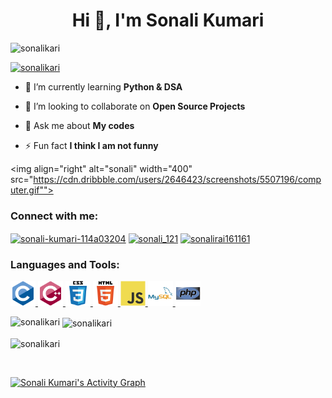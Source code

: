 <h1 align="center">Hi 👋, I'm Sonali Kumari</h1>
<p align="left"> <img src="https://komarev.com/ghpvc/?username=sonalikari&label=Profile%20views&color=0e75b6&style=flat" alt="sonalikari" /> </p>

<p align="left"> <a href="https://github.com/ryo-ma/github-profile-trophy"><img src="https://github-profile-trophy.vercel.app/?username=sonalikari" alt="sonalikari" /></a> </p>

- 🌱 I’m currently learning **Python & DSA**

- 👯 I’m looking to collaborate on **Open Source Projects**

- 💬 Ask me about **My codes**

- ⚡ Fun fact **I think I am not funny**

<img align="right" alt="sonali" width="400" src="https://cdn.dribbble.com/users/2646423/screenshots/5507196/computer.gif"">

<h3 align="left">Connect with me:</h3>
<p align="left">
<a href="https://linkedin.com/in/sonali-kumari-114a03204" target="blank"><img align="center" src="https://raw.githubusercontent.com/rahuldkjain/github-profile-readme-generator/master/src/images/icons/Social/linked-in-alt.svg" alt="sonali-kumari-114a03204" height="30" width="40" /></a>
<a href="https://www.codechef.com/users/sonali_121" target="blank"><img align="center" src="https://cdn.jsdelivr.net/npm/simple-icons@3.1.0/icons/codechef.svg" alt="sonali_121" height="30" width="40" /></a>
<a href="https://www.hackerrank.com/sonalirai161161" target="blank"><img align="center" src="https://raw.githubusercontent.com/rahuldkjain/github-profile-readme-generator/master/src/images/icons/Social/hackerrank.svg" alt="sonalirai161161" height="30" width="40" /></a>
</p>

<h3 align="left">Languages and Tools:</h3>
<p align="left"> <a href="https://www.cprogramming.com/" target="_blank"> <img src="https://raw.githubusercontent.com/devicons/devicon/master/icons/c/c-original.svg" alt="c" width="40" height="40"/> </a> <a href="https://www.w3schools.com/cpp/" target="_blank"> <img src="https://raw.githubusercontent.com/devicons/devicon/master/icons/cplusplus/cplusplus-original.svg" alt="cplusplus" width="40" height="40"/> </a> <a href="https://www.w3schools.com/css/" target="_blank"> <img src="https://raw.githubusercontent.com/devicons/devicon/master/icons/css3/css3-original-wordmark.svg" alt="css3" width="40" height="40"/> </a> <a href="https://www.w3.org/html/" target="_blank"> <img src="https://raw.githubusercontent.com/devicons/devicon/master/icons/html5/html5-original-wordmark.svg" alt="html5" width="40" height="40"/> </a> <a href="https://developer.mozilla.org/en-US/docs/Web/JavaScript" target="_blank"> <img src="https://raw.githubusercontent.com/devicons/devicon/master/icons/javascript/javascript-original.svg" alt="javascript" width="40" height="40"/> </a> <a href="https://www.mysql.com/" target="_blank"> <img src="https://raw.githubusercontent.com/devicons/devicon/master/icons/mysql/mysql-original-wordmark.svg" alt="mysql" width="40" height="40"/> </a> <a href="https://www.php.net" target="_blank"> <img src="https://raw.githubusercontent.com/devicons/devicon/master/icons/php/php-original.svg" alt="php" width="40" height="40"/> </a> </p>

<p><img align="left" src="https://github-readme-stats.vercel.app/api/top-langs?username=sonalikari&show_icons=true&locale=en&layout=compact" alt="sonalikari" /></p>

<p>&nbsp;<img align="center" src="https://github-readme-stats.vercel.app/api?username=sonalikari&show_icons=true&locale=en" alt="sonalikari" /></p>

<p><img align="center" src="https://github-readme-streak-stats.herokuapp.com/?user=sonalikari&" alt="sonalikari" /></p>
<br/>

<a href="https://github.com/sonalikari/github-readme-activity-graph"><img alt="Sonali Kumari's Activity Graph" src="https://activity-graph.herokuapp.com/graph?username=sonalikari&bg_color=0D1117&color=5BCDEC&line=5BCDEC&point=FFFFFF&hide_border=true" /></a>

<br/>
